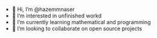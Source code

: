 - 👋 Hi, I’m @hazemmnaser
- 👀 I’m interested in unfinished workd
- 🌱 I’m currently learning mathematical and programming 
- 💞️ I’m looking to collaborate on open source projects 

<!---
hazemmnaser/hazemmnaser is a ✨ special ✨ repository because its `README.md` (this file) appears on your GitHub profile.
You can click the Preview link to take a look at your changes.
--->
